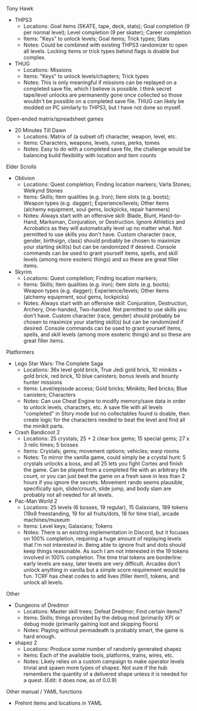 Tony Hawk

- THPS3
    - Locations: Goal items (SKATE, tape, deck, stats); Goal completion (9 per normal level); Level completion (9 per skater); Career completion
    - Items: "Keys" to unlock levels; Goal items; Trick types; Stats
    - Notes: Could be combined with existing THPS3 randomizer to open all levels. Locking items or trick types behind flags is doable but complex.
- THUG
    - Locations: Missions
    - Items: "Keys" to unlock levels/chapters; Trick types
    - Notes: This is only meaningful if missions can be replayed on a completed save file, which I believe is possible. I think secret tape/level unlocks are permanently gone once collected so those wouldn't be possible on a completed save file. THUG can likely be modded on PC similarly to THPS3, but I have not done so myself.

Open-ended matrix/spreadsheet games

- 20 Minutes Till Dawn
    - Locations: Matrix of (a subset of) character, weapon, level, etc.
    - Items: Characters, weapons, levels, runes, perks, tomes
    - Notes: Easy to do with a completed save file, the challenge would be balancing build flexibility with location and item counts

Elder Scrolls

- Oblivion
    - Locations: Quest completion; Finding location markers; Varla Stones; Welkynd Stones
    - Items: Skills; Item qualities (e.g. Iron); Item slots (e.g. boots); Weapon types (e.g. dagger); Experience/levels; Other items (alchemy equipment, soul gems, lockpicks, repair hammers)
    - Notes: Always start with an offensive skill: Blade, Blunt, Hand-to-Hand, Marksman, Conjuration, or Destruction. Ignore Athletics and Acrobatics as they will automatically level up no matter what. Not permitted to use skills you don't have. Custom character (race, gender, birthsign, class) should probably be chosen to maximize your starting skill(s) but can be randomized if desired. Console commands can be used to grant yourself items, spells, and skill levels (among more esoteric things) and so these are great filler items.
- Skyrim
    - Locations: Quest completion; Finding location markers;
    - Items: Skills; Item qualities (e.g. iron); Item slots (e.g. boots); Weapon types (e.g. dagger); Experience/levels; Other items (alchemy equipment, soul gems, lockpicks)
    - Notes: Always start with an offensive skill: Conjuration, Destruction, Archery, One-handed, Two-handed. Not permitted to use skills you don't have. Custom character (race, gender) should probably be chosen to maximize your starting skill(s) but can be randomized if desired. Console commands can be used to grant yourself items, spells, and skill levels (among more esoteric things) and so these are great filler items.

Platformers

- Lego Star Wars: The Complete Saga
    - Locations: 36x level gold brick, True Jedi gold brick, 10 minikits + gold brick, red brick, 10 blue canisters; bonus levels and bounty hunter missions
    - Items: Level/episode access; Gold bricks; Minikits; Red bricks; Blue canisters; Characters
    - Notes: Can use Cheat Engine to modify memory/save data in order to unlock levels, characters, etc. A save file with all levels "completed" in Story mode but no collectables found is doable, then create logic for the characters needed to beat the level and find all the minikit parts.
- Crash Bandicoot 2
    - Locations: 25 crystals; 25 + 2 clear box gems; 15 special gems; 27 x 3 relic times; 5 bosses
    - Items: Crystals; gems; movement options; vehicles; warp rooms
    - Notes: To mirror the vanilla game, could simply be a crystal hunt: 5 crystals unlocks a boss, and all 25 lets you fight Cortex and finish the game. Can be played from a completed file with an arbitrary life count, or you can just beat the game on a fresh save in less than 2 hours if you ignore the secrets. Movement rando seems plausible, specifically spin, slide/crouch, slide jump, and body slam are probably not all needed for all levels.
- Pac-Man World 2
    - Locations: 25 levels (6 bosses, 19 regular), 15 Galaxians, 189 tokens (19x8 freestanding, 19 for all fruits/dots, 18 for time trial), arcade machines/museum
    - Items: Level keys; Galaxians; Tokens
    - Notes: There is an existing implementation in Discord, but it focuses on 100% completion, requiring a huge amount of replaying levels that I'm not interested in. Being able to ignore fruit and dots should keep things reasonable. As such I am not interested in the 19 tokens involved in 100% completion. The time trial tokens are borderline: early levels are easy, later levels are very difficult. Arcades don't unlock anything in vanilla but a simple score requirement would be fun. TCRF has cheat codes to add lives (filler item!), tokens, and unlock all levels.

Other

- Dungeons of Dredmor
    - Locations: Master skill trees; Defeat Dredmor; Find certain items?
    - Items: Skills; things provided by the debug mod (primarily XP) or debug mode (primarily gaining loot and skipping floors)
    - Notes: Playing without permadeath is probably smart, the game is hard enough.
- shapez 2
    - Locations: Produce some number of randomly generated shapez
    - Items: Each of the available tools, platforms, trains, wires, etc.
    - Notes: Likely relies on a custom campaign to make operator levels trivial and spawn more types of shapez. Not sure if the hub remembers the quantity of a delivered shape unless it is needed for a quest. (Edit: it does now, as of 0.0.9)

Other manual / YAML functions

- Prehint items and locations in YAML
